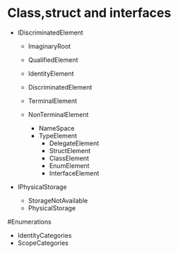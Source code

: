 # Class,struct and interfaces

* IDiscriminatedElement
  * ImaginaryRoot
  * QualifiedElement
  * IdentityElement

  * DiscriminatedElement
  * TerminalElement
  * NonTerminalElement
    * NameSpace
    * TypeElement
      * DelegateElement
      * StructElement
      * ClassElement
      * EnumElement
      * InterfaceElement

* IPhysicalStorage
  * StorageNotAvailable
  * PhysicalStorage

#Enumerations
* IdentityCategories
* ScopeCategories